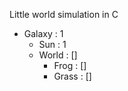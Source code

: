 Little world simulation in C

- Galaxy : 1
  - Sun : 1
  - World : []
    - Frog : []
    - Grass : []